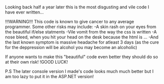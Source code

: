 Looking back half a year later this is the most disgusting and vile code I have ever written...


!!!WARNING!!!
This code is known to give cancer to any average programmer.
Some other risks may include:
-A skin rash on your eyes from the beautiful if/else statments
-Vile vomit from the way the css is written
-A nose bleed, when you hit your head on the desk because the html is ...
-And the last known symptom is massive headache for atleast 3 days (as the cure for the deppression will be alcohol you may become an alcoholic)


If anyone wants to make this "beautiful" code even better they should do so at their own risk!
!GOOD LUCK!

P.S The later console version I made's code looks much much better but I am too lazy to put it in the ASP.NET version!
